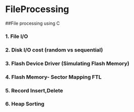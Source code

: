 # FileProcessing
##File processing using C

### 1. File I/O
### 2. Disk I/O cost (random vs sequential) 
### 3. Flash Device Driver (Simulating Flash Memory)
### 4. Flash Memory- Sector Mapping FTL
### 5. Record Insert,Delete
### 6. Heap Sorting
